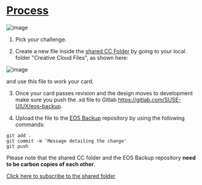 [Process](https://xd.adobe.com/view/5b99c865-983a-473b-7c5a-8521cf2496f6-2da8/)
====
![image](/uploads/27a330e76ff3a11f260a32bfa71d676c/image.png)

1. Pick your challenge.

2. Create a new file inside the [shared CC Folder](https://adobe.ly/2KP6k9Y) by going to  your local folder "Creative Cloud Files", as shown here:

![image](/uploads/c60450cecc431821aff30b97580cf5f4/image.png)

 and use this file to work your card.   

3. Once your card passes revision and the design moves to development make sure you push the .xd file to Gitlab https://gitlab.com/SUSE-UIUX/eos-backup.

4. Upload the file to the [EOS Backup](https://gitlab.com/SUSE-UIUX/eos-backup) repository by using the following commands:

```
git add .
git commit -m 'Message detailing the change' 
git push
```

Please note that the shared CC folder and the EOS Backup repository **need to be carbon copies of each other**.

[Click here to subscribe to the shared folder](https://adobe.ly/2KP6k9Y)
